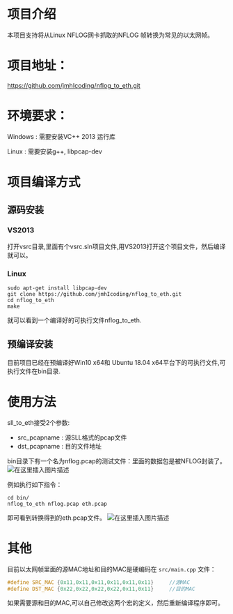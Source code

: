 # 项目介绍
本项目支持将从Linux NFLOG网卡抓取的NFLOG 帧转换为常见的以太网帧。 

# 项目地址：
https://github.com/jmhIcoding/nflog_to_eth.git

# 环境要求：

Windows : 需要安装VC++ 2013 运行库

Linux : 需要安装g++, libpcap-dev

# 项目编译方式

## 源码安装
### VS2013

打开vsrc目录,里面有个vsrc.sln项目文件,用VS2013打开这个项目文件，然后编译就可以。

### Linux

```shell
sudo apt-get install libpcap-dev
git clone https://github.com/jmhIcoding/nflog_to_eth.git
cd nflog_to_eth
make
```

就可以看到一个编译好的可执行文件nflog_to_eth.

## 预编译安装
目前项目已经在预编译好Win10 x64和 Ubuntu 18.04 x64平台下的可执行文件,可执行文件在bin目录.


# 使用方法

sll_to_eth接受2个参数: 

- src_pcapname : 源SLL格式的pcap文件
- dst_pcapname : 目的文件地址


bin目录下有一个名为nflog.pcap的测试文件：里面的数据包是被NFLOG封装了。
![在这里插入图片描述](https://img-blog.csdnimg.cn/20201030181404791.png?x-oss-process=image/watermark,type_ZmFuZ3poZW5naGVpdGk,shadow_10,text_aHR0cHM6Ly9ibG9nLmNzZG4ubmV0L2ptaDE5OTY=,size_16,color_FFFFFF,t_70#pic_center)

例如执行如下指令：

```
cd bin/
nflog_to_eth nflog.pcap eth.pcap
```

即可看到转换得到的eth.pcap文件。
![在这里插入图片描述](https://img-blog.csdnimg.cn/20201030181535159.png?x-oss-process=image/watermark,type_ZmFuZ3poZW5naGVpdGk,shadow_10,text_aHR0cHM6Ly9ibG9nLmNzZG4ubmV0L2ptaDE5OTY=,size_16,color_FFFFFF,t_70#pic_center)
# 其他
目前以太网帧里面的源MAC地址和目的MAC是硬编码在 `src/main.cpp` 文件：

```cpp
#define SRC_MAC {0x11,0x11,0x11,0x11,0x11,0x11}		//源MAC
#define DST_MAC {0x22,0x22,0x22,0x22,0x11,0x11}		//目的MAC
```
如果需要源和目的MAC,可以自己修改这两个宏的定义，然后重新编译程序即可。
